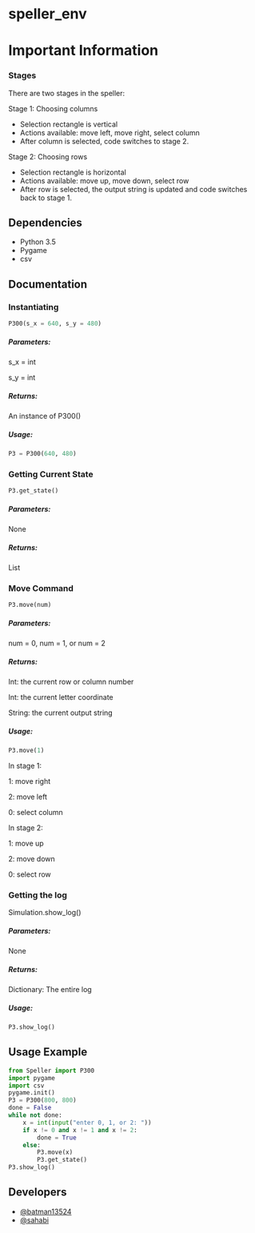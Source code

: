 # speller_env

# Important Information

### Stages

There are two stages in the speller:

Stage 1: Choosing columns

* Selection rectangle is vertical
* Actions available: move left, move right, select column
* After column is selected, code switches to stage 2.

Stage 2: Choosing rows

* Selection rectangle is horizontal
* Actions available: move up, move down, select row
* After row is selected, the output string is updated and code switches back to stage 1.

## Dependencies

* Python 3.5
* Pygame
* csv

## Documentation

### Instantiating

```python
P300(s_x = 640, s_y = 480)
```

##### Parameters:

s_x = int

s_y = int

##### Returns:

An instance of P300()

##### Usage:
```python
P3 = P300(640, 480)
```

### Getting Current State

```python
P3.get_state()
```

##### Parameters:

None

##### Returns:

List

### Move Command

```python
P3.move(num)
```

##### Parameters:

num = 0, num = 1, or num = 2
##### Returns:

Int: the current row or column number

Int: the current letter coordinate

String: the current output string

##### Usage:
```python
P3.move(1)
```
In stage 1:

1: move right

2: move left

0: select column

In stage 2:

1: move up

2: move down

0: select row
### Getting the log

Simulation.show_log()

##### Parameters:

None

##### Returns:

Dictionary: The entire log

##### Usage:

```python
P3.show_log()
```

## Usage Example

```python
from Speller import P300
import pygame
import csv
pygame.init()
P3 = P300(800, 800)
done = False
while not done:
    x = int(input("enter 0, 1, or 2: "))
    if x != 0 and x != 1 and x != 2:
        done = True
    else:
        P3.move(x)
        P3.get_state()
P3.show_log()
```

## Developers

* [@batman13524](https://github.com/batman13524)
* [@sahabi](https://github.com/sahabi)

